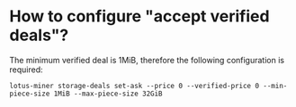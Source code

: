 # How to configure "accept verified deals"?

The minimum verified deal is 1MiB, therefore the following configuration is required:

```
lotus-miner storage-deals set-ask --price 0 --verified-price 0 --min-piece-size 1MiB --max-piece-size 32GiB
```
